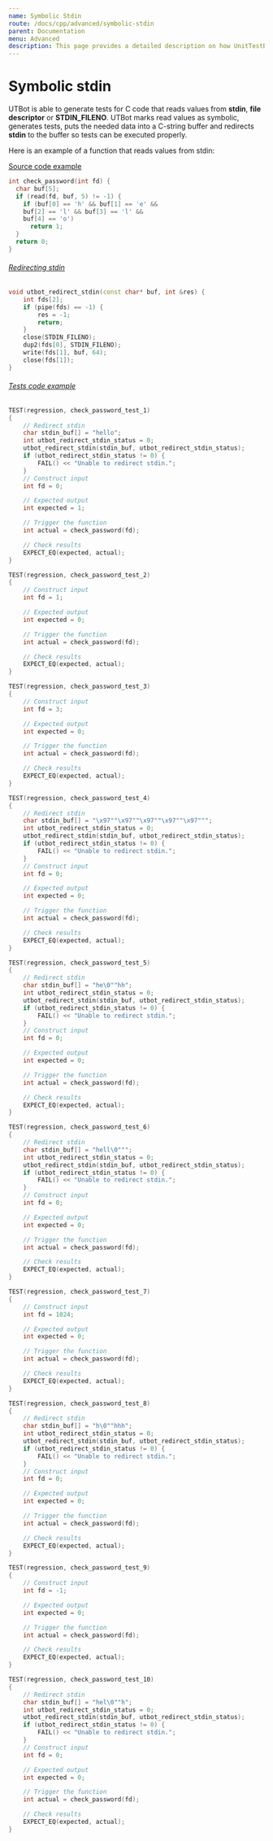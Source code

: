 ```yaml
---
name: Symbolic Stdin
route: /docs/cpp/advanced/symbolic-stdin
parent: Documentation
menu: Advanced
description: This page provides a detailed description on how UnitTestBot handles input functions such as read, scanf, etc.
---
```

# Symbolic stdin
UTBot is able to generate tests for C code that reads values from **stdin**, **file descriptor** or **STDIN_FILENO**. UTBot marks read values as symbolic, generates tests, puts the needed data into a C-string buffer and redirects **stdin** to the buffer so tests can be executed properly.

Here is an example of a function that reads values from stdin:

[Source code example](https://rnd-gitlab-msc.huawei.com/unittestbot/SampleSolutions/-/blob/master/cpp/c-example/lib/symbolic_stdin.c#L3)
```cpp
int check_password(int fd) {
  char buf[5];
  if (read(fd, buf, 5) != -1) {
    if (buf[0] == 'h' && buf[1] == 'e' &&
	buf[2] == 'l' && buf[3] == 'l' &&
	buf[4] == 'o')
      return 1;
  }
  return 0;
}
```
###### [Redirecting stdin](https://rnd-gitlab-msc.huawei.com/unittestbot/SampleSolutions/-/blob/master/cpp/c-example/tests-utbot/lib/symbolic_stdin_test.h#L266)
```cpp
void utbot_redirect_stdin(const char* buf, int &res) {
    int fds[2];
    if (pipe(fds) == -1) {
        res = -1;
        return;
    }
    close(STDIN_FILENO);
    dup2(fds[0], STDIN_FILENO);
    write(fds[1], buf, 64);
    close(fds[1]);
}
```

###### [Tests code example](https://rnd-gitlab-msc.huawei.com/unittestbot/SampleSolutions/-/blob/master/cpp/c-example/tests-utbot/lib/symbolic_stdin_test.cpp#L9)
```cpp
TEST(regression, check_password_test_1)
{
    // Redirect stdin
    char stdin_buf[] = "hello";
    int utbot_redirect_stdin_status = 0;
    utbot_redirect_stdin(stdin_buf, utbot_redirect_stdin_status);
    if (utbot_redirect_stdin_status != 0) {
        FAIL() << "Unable to redirect stdin.";
    }
    // Construct input
    int fd = 0;

    // Expected output
    int expected = 1;

    // Trigger the function
    int actual = check_password(fd);

    // Check results
    EXPECT_EQ(expected, actual);
}

TEST(regression, check_password_test_2)
{
    // Construct input
    int fd = 1;

    // Expected output
    int expected = 0;

    // Trigger the function
    int actual = check_password(fd);

    // Check results
    EXPECT_EQ(expected, actual);
}

TEST(regression, check_password_test_3)
{
    // Construct input
    int fd = 3;

    // Expected output
    int expected = 0;

    // Trigger the function
    int actual = check_password(fd);

    // Check results
    EXPECT_EQ(expected, actual);
}

TEST(regression, check_password_test_4)
{
    // Redirect stdin
    char stdin_buf[] = "\x97""\x97""\x97""\x97""\x97""";
    int utbot_redirect_stdin_status = 0;
    utbot_redirect_stdin(stdin_buf, utbot_redirect_stdin_status);
    if (utbot_redirect_stdin_status != 0) {
        FAIL() << "Unable to redirect stdin.";
    }
    // Construct input
    int fd = 0;

    // Expected output
    int expected = 0;

    // Trigger the function
    int actual = check_password(fd);

    // Check results
    EXPECT_EQ(expected, actual);
}

TEST(regression, check_password_test_5)
{
    // Redirect stdin
    char stdin_buf[] = "he\0""hh";
    int utbot_redirect_stdin_status = 0;
    utbot_redirect_stdin(stdin_buf, utbot_redirect_stdin_status);
    if (utbot_redirect_stdin_status != 0) {
        FAIL() << "Unable to redirect stdin.";
    }
    // Construct input
    int fd = 0;

    // Expected output
    int expected = 0;

    // Trigger the function
    int actual = check_password(fd);

    // Check results
    EXPECT_EQ(expected, actual);
}

TEST(regression, check_password_test_6)
{
    // Redirect stdin
    char stdin_buf[] = "hell\0""";
    int utbot_redirect_stdin_status = 0;
    utbot_redirect_stdin(stdin_buf, utbot_redirect_stdin_status);
    if (utbot_redirect_stdin_status != 0) {
        FAIL() << "Unable to redirect stdin.";
    }
    // Construct input
    int fd = 0;

    // Expected output
    int expected = 0;

    // Trigger the function
    int actual = check_password(fd);

    // Check results
    EXPECT_EQ(expected, actual);
}

TEST(regression, check_password_test_7)
{
    // Construct input
    int fd = 1024;

    // Expected output
    int expected = 0;

    // Trigger the function
    int actual = check_password(fd);

    // Check results
    EXPECT_EQ(expected, actual);
}

TEST(regression, check_password_test_8)
{
    // Redirect stdin
    char stdin_buf[] = "h\0""hhh";
    int utbot_redirect_stdin_status = 0;
    utbot_redirect_stdin(stdin_buf, utbot_redirect_stdin_status);
    if (utbot_redirect_stdin_status != 0) {
        FAIL() << "Unable to redirect stdin.";
    }
    // Construct input
    int fd = 0;

    // Expected output
    int expected = 0;

    // Trigger the function
    int actual = check_password(fd);

    // Check results
    EXPECT_EQ(expected, actual);
}

TEST(regression, check_password_test_9)
{
    // Construct input
    int fd = -1;

    // Expected output
    int expected = 0;

    // Trigger the function
    int actual = check_password(fd);

    // Check results
    EXPECT_EQ(expected, actual);
}

TEST(regression, check_password_test_10)
{
    // Redirect stdin
    char stdin_buf[] = "hel\0""h";
    int utbot_redirect_stdin_status = 0;
    utbot_redirect_stdin(stdin_buf, utbot_redirect_stdin_status);
    if (utbot_redirect_stdin_status != 0) {
        FAIL() << "Unable to redirect stdin.";
    }
    // Construct input
    int fd = 0;

    // Expected output
    int expected = 0;

    // Trigger the function
    int actual = check_password(fd);

    // Check results
    EXPECT_EQ(expected, actual);
}
```